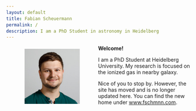 ```yaml
---
layout: default
title: Fabian Scheuermann
permalink: / 
description: I am a PhD Student in astronomy in Heidelberg
---
```


<head>
<title>fschmnn</title>		
</head>

<div>

<p><img  class="img-circle avatar" alt="Fabian Scheuermann" src="assets/img/photo.jpg" style="float:left;width:150px;margin:10px 50px">

<b>Welcome!</b><br>

I am a PhD Student at Heidelberg University. My research is focused on the ionized gas in nearby galaxy.

Nice of you to stop by. However, the site has moved and is no longer updated here. You can find the new home under <a href="www.fschmnn.com">www.fschmnn.com</a>.

</p>

</div>

